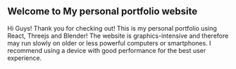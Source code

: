 ## Welcome to My personal portfolio website

Hi Guys! Thank you for checking out! This is my personal portfolio using React, Threejs and Blender! The website is graphics-intensive and therefore may run slowly on older or less powerful computers or smartphones. I recommend using a device with good performance for the best user experience.

